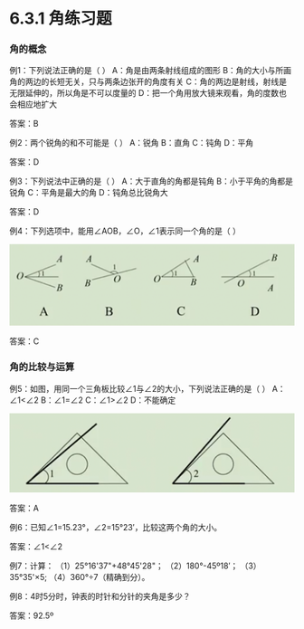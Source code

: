 # 6.3.1 角练习题

### 角的概念

例1：下列说法正确的是（   ）
A：角是由两条射线组成的图形
B：角的大小与所画角的两边的长短无关，只与两条边张开的角度有关
C：角的两边是射线，射线是无限延伸的，所以角是不可以度量的
D：把一个角用放大镜来观看，角的度数也会相应地扩大

答案：B



例2：两个锐角的和不可能是（   ）
A：锐角    B：直角    C：钝角    D：平角

答案：D



例3：下列说法中正确的是（   ）
A：大于直角的角都是钝角
B：小于平角的角都是锐角
C：平角是最大的角
D：钝角总比锐角大

答案：D



例4：下列选项中，能用∠AOB，∠O，∠1表示同一个角的是（   ）

![image-20250122091531477](img/image20.png)

答案：C

### 角的比较与运算

例5：如图，用同一个三角板比较∠1与∠2的大小，下列说法正确的是（   ）
A：∠1<∠2    B：∠1=∠2    C：∠1>∠2    D：不能确定

![image-20250122092430656](img/image21.png)

答案：A



例6：已知∠1=15.23°，∠2=15°23′，比较这两个角的大小。

答案：∠1<∠2



例7：计算：
（1）25°16'37"+48°45'28"；
（2）180°-45º18′；
（3）35°35'×5;
（4）360°÷7（精确到分）。



例8：4时5分时，钟表的时针和分针的夹角是多少？

答案：92.5º